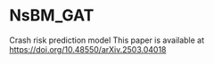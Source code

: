 # NsBM_GAT
Crash risk prediction model
This paper is available at https://doi.org/10.48550/arXiv.2503.04018
